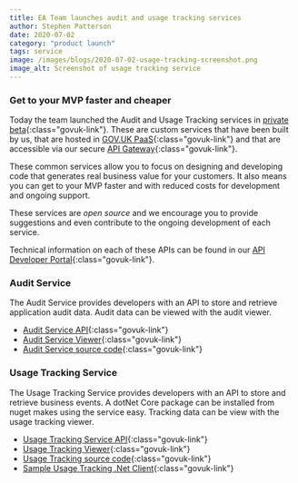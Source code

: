 ```yaml
---
title: EA Team launches audit and usage tracking services
author: Stephen Patterson
date: 2020-07-02
category: "product launch"
tags: service
image: /images/blogs/2020-07-02-usage-tracking-screenshot.png
image_alt: Screenshot of usage tracking service
---
```


### Get to your MVP faster and cheaper

Today the team launched the Audit and Usage Tracking services in [private beta](https://www.gov.uk/service-manual/agile-delivery/how-the-beta-phase-works){:class="govuk-link"}. These are custom services that have been built by us, that are hosted in [GOV.UK PaaS](https://www.cloud.service.gov.uk){:class="govuk-link"} and that are accessible via our secure [API Gateway](/blog/product-launch/api-gateway-launch){:class="govuk-link"}.

These common services allow you to focus on designing and developing code that generates real business value for your customers. It also means you can get to your MVP faster and with reduced costs for development and ongoing support.

These services are *open source* and we encourage you to provide suggestions and even contribute to the ongoing development of each service.

Technical information on each of these APIs can be found in our [API Developer Portal](https://developer-portal.digitalni.gov.uk){:class="govuk-link"}.

### Audit Service

The Audit Service provides developers with an API to store and retrieve application audit data. Audit data can be viewed with the audit viewer.

 - [Audit Service API](https://developer-portal.digitalni.gov.uk/AvailableAPIs/AuditService){:class="govuk-link"}
 - [Audit Service Viewer](https://audit.digitalni.gov.uk){:class="govuk-link"}
 - [Audit Service source code](https://github.com/dof-dss/ea-audit-auditservice){:class="govuk-link"}

### Usage Tracking Service

The Usage Tracking Service provides developers with an API to store and retrieve business events. A dotNet Core package can be installed from nuget makes using the service easy. Tracking data can be view with the usage tracking viewer.

- [Usage Tracking Service API](https://developer-portal.digitalni.gov.uk/AvailableAPIs/UsageTracking){:class="govuk-link"}
- [Usage Tracking Viewer](https://usage-tracking.digitalni.gov.uk){:class="govuk-link"}
- [Usage Tracking source code](https://github.com/dof-dss/EA.UsageTracking){:class="govuk-link"}
- [Sample Usage Tracking .Net Client](https://github.com/dof-dss/EA.UsageTracking.Client){:class="govuk-link"}

